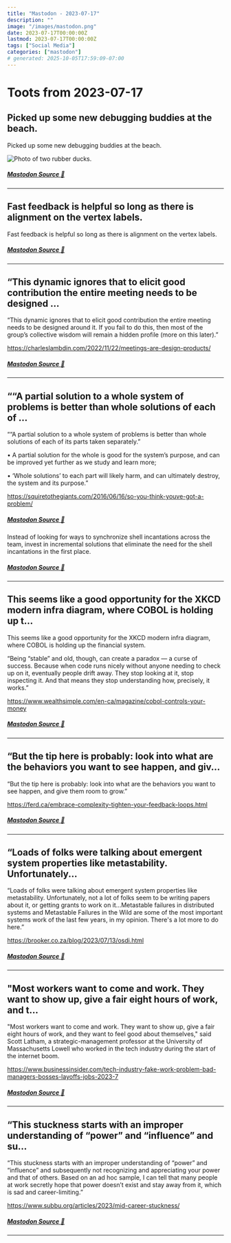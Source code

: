 ```yaml
---
title: "Mastodon - 2023-07-17"
description: ""
image: "/images/mastodon.png"
date: 2023-07-17T00:00:00Z
lastmod: 2023-07-17T00:00:00Z
tags: ["Social Media"]
categories: ["mastodon"]
# generated: 2025-10-05T17:59:09-07:00
---
```


# Toots from 2023-07-17

## Picked up some new debugging buddies at the beach.

Picked up some new debugging buddies at the beach.

![Photo of two rubber ducks. ](/mastodon/media/ab65b98d06e809e9.jpeg)

##### [Mastodon Source 🐘](https://hachyderm.io/@mweagle/110730577610220072)

---

## Fast feedback is helpful so long as there is alignment on the vertex labels.

Fast feedback is helpful so long as there is alignment on the vertex labels.

##### [Mastodon Source 🐘](https://hachyderm.io/@mweagle/110730282844514751)

---

## “This dynamic ignores that to elicit good contribution the entire meeting needs to be designed ...

“This dynamic ignores that to elicit good contribution the entire meeting needs to be designed around it. If you fail to do this, then most of the group’s collective wisdom will remain a hidden profile (more on this later).”

<https://charleslambdin.com/2022/11/22/meetings-are-design-products/>

##### [Mastodon Source 🐘](https://hachyderm.io/@mweagle/110727142740968660)

---

## ““A partial solution to a whole system of problems is better than whole solutions of each of ...

““A partial solution to a whole system of problems is better than whole solutions of each of its parts taken separately.”

•	A partial solution for the whole is good for the system’s purpose, and can be improved yet further as we study and learn more;

•	‘Whole solutions’ to each part will likely harm, and can ultimately destroy, the system and its purpose.”

<https://squiretothegiants.com/2016/06/16/so-you-think-youve-got-a-problem/>

##### [Mastodon Source 🐘](https://hachyderm.io/@mweagle/110727080926548788)

Instead of looking for ways to synchronize shell incantations across the team, invest in incremental solutions that eliminate the need for the shell incantations in the first place.

##### [Mastodon Source 🐘](https://hachyderm.io/@mweagle/110727092547340649)

---

## This seems like a good opportunity for the XKCD modern infra diagram, where COBOL is holding up t...

This seems like a good opportunity for the XKCD modern infra diagram, where COBOL is holding up the financial system.

“Being “stable” and old, though, can create a paradox — a curse of success. Because when code runs nicely without anyone needing to check up on it, eventually people drift away. They stop looking at it, stop inspecting it. And that means they stop understanding how, precisely, it works.”

<https://www.wealthsimple.com/en-ca/magazine/cobol-controls-your-money>

##### [Mastodon Source 🐘](https://hachyderm.io/@mweagle/110726991263961188)

---

## “But the tip here is probably: look into what are the behaviors you want to see happen, and giv...

“But the tip here is probably: look into what are the behaviors you want to see happen, and give them room to grow.”

<https://ferd.ca/embrace-complexity-tighten-your-feedback-loops.html>

##### [Mastodon Source 🐘](https://hachyderm.io/@mweagle/110726918563398186)

---

## “Loads of folks were talking about emergent system properties like metastability. Unfortunately...

“Loads of folks were talking about emergent system properties like metastability. Unfortunately, not a lot of folks seem to be writing papers about it, or getting grants to work on it...Metastable failures in distributed systems and Metastable Failures in the Wild are some of the most important systems work of the last few years, in my opinion. There's a lot more to do here.”

<https://brooker.co.za/blog/2023/07/13/osdi.html>

##### [Mastodon Source 🐘](https://hachyderm.io/@mweagle/110726848189990217)

---

## "Most workers want to come and work. They want to show up, give a fair eight hours of work, and t...

"Most workers want to come and work. They want to show up, give a fair eight hours of work, and they want to feel good about themselves," said Scott Latham, a strategic-management professor at the University of Massachusetts Lowell who worked in the tech industry during the start of the internet boom.

<https://www.businessinsider.com/tech-industry-fake-work-problem-bad-managers-bosses-layoffs-jobs-2023-7>

##### [Mastodon Source 🐘](https://hachyderm.io/@mweagle/110726831810617879)

---

## “This stuckness starts with an improper understanding of “power” and “influence” and su...

“This stuckness starts with an improper understanding of “power” and “influence” and subsequently not recognizing and appreciating your power and that of others. Based on an ad hoc sample, I can tell that many people at work secretly hope that power doesn’t exist and stay away from it, which is sad and career-limiting.”

<https://www.subbu.org/articles/2023/mid-career-stuckness/>

##### [Mastodon Source 🐘](https://hachyderm.io/@mweagle/110726805098265140)

---

